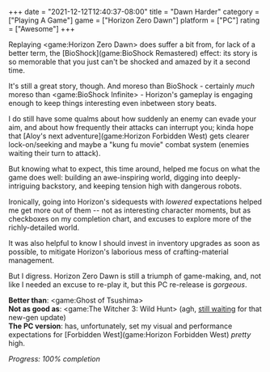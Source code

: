 +++
date = "2021-12-12T12:40:37-08:00"
title = "Dawn Harder"
category = ["Playing A Game"]
game = ["Horizon Zero Dawn"]
platform = ["PC"]
rating = ["Awesome"]
+++

Replaying <game:Horizon Zero Dawn> does suffer a bit from, for lack of a better term, the [BioShock](game:BioShock Remastered) effect: its story is so memorable that you just can't be shocked and amazed by it a second time.

It's still a great story, though.  And moreso than BioShock - certainly <i>much</i> moreso than <game:BioShock Infinite> - Horizon's gameplay is engaging enough to keep things interesting even inbetween story beats.

I do still have some qualms about how suddenly an enemy can evade your aim, and about how frequently their attacks can interrupt you; kinda hope that [Aloy's next adventure](game:Horizon Forbidden West) gets clearer lock-on/seeking and maybe a "kung fu movie" combat system (enemies waiting their turn to attack).

But knowing what to expect, this time around, helped me focus on what the game does well: building an awe-inspiring world, digging into deeply-intriguing backstory, and keeping tension high with dangerous robots.

Ironically, going into Horizon's sidequests with <i>lowered</i> expectations helped me get more out of them -- not as interesting character moments, but as checkboxes on my completion chart, and excuses to explore more of the richly-detailed world.

It was also helpful to know I should invest in inventory upgrades as soon as possible, to mitigate Horizon's laborious mess of crafting-material management.

But I digress.  Horizon Zero Dawn is still a triumph of game-making, and, not like I needed an excuse to re-play it, but this PC re-release is <i>gorgeous</i>.

<b>Better than</b>: <game:Ghost of Tsushima>  
<b>Not as good as</b>: <game:The Witcher 3: Wild Hunt> (agh, <a href="https://www.pcgamer.com/the-witcher-3s-free-next-gen-upgrade-has-been-delayed-until-2022/">still waiting</a> for that new-gen update)  
<b>The PC version</b>: has, unfortunately, set my visual and performance expectations for [Forbidden West](game:Horizon Forbidden West) <i>pretty</i> high.

<i>Progress: 100% completion</i>
